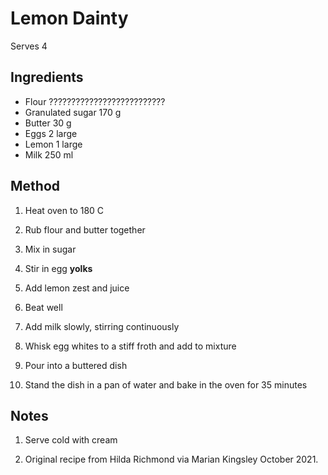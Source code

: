 # Lemon Dainty

Serves 4

## Ingredients

- Flour ??????????????????????????
- Granulated sugar 170 g
- Butter 30 g
- Eggs 2 large
- Lemon 1 large
- Milk 250 ml

## Method

1. Heat oven to 180 C
 
1. Rub flour and butter together

1. Mix in sugar

1. Stir in egg **yolks**

1. Add lemon zest and juice
 
1. Beat well

1. Add milk slowly, stirring continuously

1. Whisk egg whites to a stiff froth and add to mixture

1. Pour into a buttered dish

1. Stand the dish in a pan of water and bake in the oven for 35 minutes

## Notes

1. Serve cold with cream

1. Original recipe from Hilda Richmond via Marian Kingsley October 2021.
